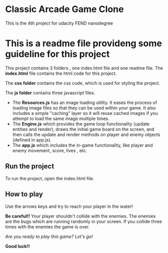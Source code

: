 # Classic Arcade Game Clone
This is the 4th project for udacity FEND nanodegree

This is a readme file provideng some guideline for this project
=======
This project contains 3 folders , one index.html file and one readme file.
The **index.html** file contains the html code for this project.

The **css folder** contains the css code, which is used for styling the project.

The **js folder** contains three javascript files. 
* The **Resources.js** has an image loading utility. It eases the process of loading image files so that they can be used within your game. It also includes a simple "caching" layer so it will reuse cached images if you attempt to load the same image multiple times.
* The **Engine.js** which provides the game loop functionality (update entities and render), draws the initial game board on the screen, and then calls the update and render methods on  player and enemy objects (defined in  app.js).
* The **app.js** which includes the in-game functionality, like player and enemy movement, score, lives , etc.

## Run the project
To run the project, open the index.html file.

## How to play
Use the arrows keys and try to reach your player in the water!

**Be careful!!** Your player shouldn't collide with the enemies.
The enemies are the bugs which are running randomly in your screen.
If you collide three times with the enemies the game is over.

_Are you ready to play this game? Let's go!_

**Good luck!!**
